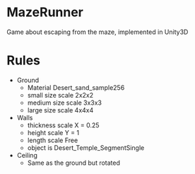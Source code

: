 # MazeRunner
Game about escaping from the maze, implemented in Unity3D

# Rules
* Ground
  - Material Desert_sand_sample256
  - small size scale 2x2x2
  - medium size scale 3x3x3
  - large size scale 4x4x4
* Walls
  - thickness scale X = 0.25
  - height scale Y = 1
  - length scale Free
  - object is Desert_Temple_SegmentSingle
* Ceiling
  - Same as the ground but rotated 
